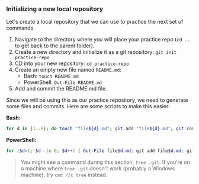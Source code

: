 ### Initializing a new local repository

Let's create a local repository that we can use to practice the next set of commands.

1. Navigate to the directory where you will place your practice repo (`cd ..` to get back to the parent folder).
1. Create a new directory and initialize it as a git repository: `git init practice-repo`
1. CD into your new repository: `cd practice-repo`
1. Create an empty new file named `README.md`:
   - Bash: `touch README.md`
   - PowerShell: `Out-File README.md`
1. Add and commit the README.md file.

Since we will be using this as our practice repository, we need to generate some files and commits. Here are some scripts to make this easier:

**Bash:**

```bash
for d in {1..6}; do touch "file${d}.md"; git add "file${d}.md"; git commit -m "adding file ${d}"; done
```

**PowerShell:**

```powershell
for ($d=1; $d -le 6; $d++) { Out-File file$d.md; git add file$d.md; git commit -m "adding file$d.md"; }
```

> You might see a command during this section, `tree .git`. If you're on a machine where `tree .git` doesn't work (probably a Windows machine), try `cmd //c tree` instead.
